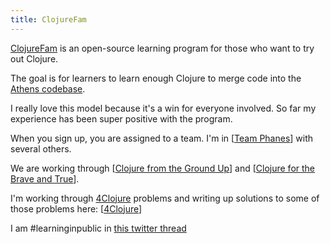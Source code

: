 ```yaml
---
title: ClojureFam
---
```


[ClojureFam](https://github.com/athensresearch/ClojureFam) is an open-source learning program for those who want to try out Clojure. 

The goal is for learners to learn enough Clojure to merge code into the [Athens codebase](https://github.com/athensresearch/athens).

I really love this model because it's a win for everyone involved. So far my experience has been super positive with the program.

When you sign up, you are assigned to a team. I'm in [[Team Phanes]] with several others.

We are working through [[Clojure from the Ground Up]] and [[Clojure for the Brave and True]].

I'm working through [4Clojure](http://www.4clojure.com/) problems and writing up solutions to some of those problems here: [[4Clojure]] 

I am #learninginpublic in [this twitter thread](https://twitter.com/zacjones93/status/1290411954037760002?s=20)


[//begin]: # "Autogenerated link references for markdown compatibility"
[Team Phanes]: team-phanes "Team Phanes"
[Clojure from the Ground Up]: clojure-from-the-ground-up "Clojure from the Ground Up"
[Clojure for the Brave and True]: clojure-for-the-brave-and-true "Clojure for the Brave and True"
[4Clojure]: 4clojure "4Clojure"
[//end]: # "Autogenerated link references"